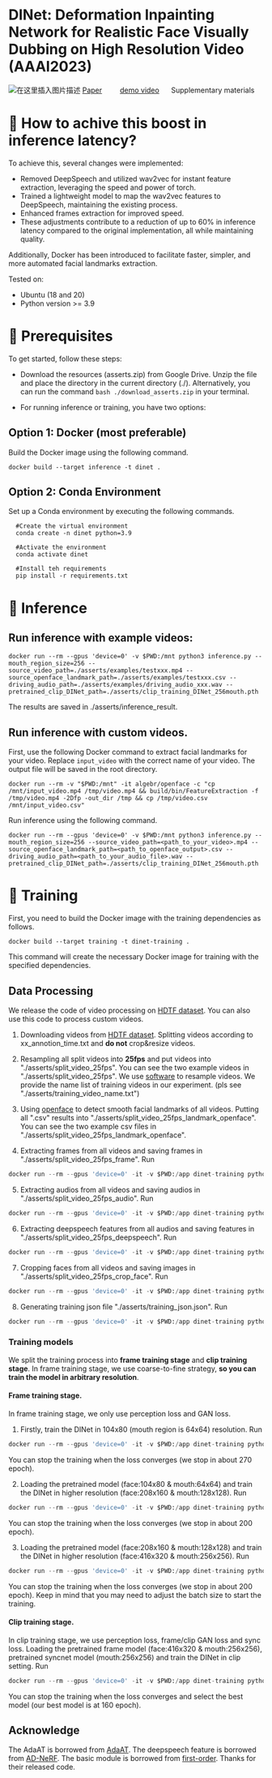 # DINet: Deformation Inpainting Network for Realistic Face Visually Dubbing on High Resolution Video (AAAI2023)
![在这里插入图片描述](https://img-blog.csdnimg.cn/178c6b3ec0074af7a2dcc9ef26450e75.png)
[Paper](https://fuxivirtualhuman.github.io/pdf/AAAI2023_FaceDubbing.pdf) &nbsp;&nbsp;&nbsp;&nbsp;&nbsp;&nbsp;&nbsp;     [demo video](https://www.youtube.com/watch?v=UU344T-9h7M&t=6s)  &nbsp;&nbsp;&nbsp;&nbsp; Supplementary materials


# 🤔 How to achive this boost in inference latency?

To achieve this, several changes were implemented:
- Removed DeepSpeech and utilized wav2vec for instant feature extraction, leveraging the speed and power of torch.
- Trained a lightweight model to map the wav2vec features to DeepSpeech, maintaining the existing process.
- Enhanced frames extraction for improved speed.
- These adjustments contribute to a reduction of up to 60% in inference latency compared to the original implementation, all while maintaining quality.

Additionally, Docker has been introduced to facilitate faster, simpler, and more automated facial landmarks extraction.

Tested on:
- Ubuntu (18 and 20)
- Python version >= 3.9

# 📖 Prerequisites
To get started, follow these steps:

- Download the resources (asserts.zip) from Google Drive. Unzip the file and place the directory in the current directory (./). Alternatively, you can run the command `bash ./download_asserts.zip` in your terminal.

- For running inference or training, you have two options:

## Option 1: Docker (most preferable)

Build the Docker image using the following command.
  
  ```
  docker build --target inference -t dinet . 
```


## Option 2: Conda Environment

Set up a Conda environment by executing the following commands.

```
  #Create the virtual environment 
  conda create -n dinet python=3.9

  #Activate the environment
  conda activate dinet

  #Install teh requirements 
  pip install -r requirements.txt
```


# 🚀 Inference

## Run inference with example videos: 

  ```
docker run --rm --gpus 'device=0' -v $PWD:/mnt python3 inference.py --mouth_region_size=256 --source_video_path=./asserts/examples/testxxx.mp4 --source_openface_landmark_path=./asserts/examples/testxxx.csv --driving_audio_path=./asserts/examples/driving_audio_xxx.wav --pretrained_clip_DINet_path=./asserts/clip_training_DINet_256mouth.pth  
```

The results are saved in ./asserts/inference_result.

## Run inference with custom videos. 
First, use the following Docker command to extract facial landmarks for your video. Replace `input_video` with the correct name of your video. The output file will be saved in the root directory.

  ```
  docker run --rm -v "$PWD:/mnt" -it algebr/openface -c "cp /mnt/input_video.mp4 /tmp/video.mp4 && build/bin/FeatureExtraction -f /tmp/video.mp4 -2Dfp -out_dir /tmp && cp /tmp/video.csv /mnt/input_video.csv" 
```

Run inference using the following command.

```
docker run --rm --gpus 'device=0' -v $PWD:/mnt python3 inference.py --mouth_region_size=256 --source_video_path=<path_to_your_video>.mp4 --source_openface_landmark_path=<path_to_openface_output>.csv --driving_audio_path=<path_to_your_audio_file>.wav --pretrained_clip_DINet_path=./asserts/clip_training_DINet_256mouth.pth  
```

# 🧠 Training
First, you need to build the Docker image with the training dependencies as follows.

  ```
  docker build --target training -t dinet-training . 
```
This command will create the necessary Docker image for training with the specified dependencies.

## Data Processing
We release the code of video processing on [HDTF dataset](https://github.com/MRzzm/HDTF). You can also use this code to process custom videos.

 1. Downloading videos from [HDTF dataset](https://github.com/MRzzm/HDTF). Splitting videos according to xx_annotion_time.txt and **do not** crop&resize videos.
 2. Resampling all split videos into **25fps** and put videos into "./asserts/split_video_25fps". You can see the two example videos in "./asserts/split_video_25fps". We use [software](http://www.pcfreetime.com/formatfactory/cn/index.html) to resample videos. We provide the name list of training videos in  our experiment. (pls see "./asserts/training_video_name.txt")
 3. Using [openface](https://github.com/TadasBaltrusaitis/OpenFace) to detect smooth facial landmarks of all videos. Putting all ".csv" results into "./asserts/split_video_25fps_landmark_openface". You can see the two example csv files in "./asserts/split_video_25fps_landmark_openface".

 4. Extracting frames from all videos and saving frames in "./asserts/split_video_25fps_frame". Run 
```python 
docker run --rm --gpus 'device=0' -it -v $PWD:/app dinet-training python3 data_processing.py --extract_video_frame --source_video_dir <PATH_TO_DATASET>
```
 5. Extracting audios from all videos and saving audios in "./asserts/split_video_25fps_audio". Run 
 ```python 
docker run --rm --gpus 'device=0' -it -v $PWD:/app dinet-training python3 data_processing.py --extract_audio --source_video_dir <PATH_TO_DATASET>
```
 6. Extracting deepspeech features from all audios and saving features in "./asserts/split_video_25fps_deepspeech". Run 
  ```python 
docker run --rm --gpus 'device=0' -it -v $PWD:/app dinet-training python3 data_processing.py --extract_deep_speech
```
 7.  Cropping faces from all videos and saving images in "./asserts/split_video_25fps_crop_face". Run
   ```python 
docker run --rm --gpus 'device=0' -it -v $PWD:/app dinet-training python3 data_processing.py --crop_face
```
 8. Generating training json file "./asserts/training_json.json". Run
   ```python 
docker run --rm --gpus 'device=0' -it -v $PWD:/app dinet-training python3 data_processing.py --generate_training_json
```

### Training models
We split the training process into **frame training stage** and **clip training stage**. In frame training stage, we use coarse-to-fine strategy, **so you can train the model in arbitrary resolution**.

#### Frame training stage.
In frame training stage, we only use perception loss and GAN loss.

 1. Firstly, train the DINet in 104x80 (mouth region is 64x64) resolution. Run 
   ```python 
docker run --rm --gpus 'device=0' -it -v $PWD:/app dinet-training python3 train_DINet_frame.py --augment_num=32 --mouth_region_size=64 --batch_size=24 --result_path=./asserts/training_model_weight/frame_training_64
```
You can stop the training when the loss converges (we stop in about 270 epoch).

 2. Loading the pretrained model (face:104x80 & mouth:64x64) and train the DINet in higher resolution (face:208x160 & mouth:128x128). Run
   ```python 
docker run --rm --gpus 'device=0' -it -v $PWD:/app dinet-training python3 train_DINet_frame.py --augment_num=100 --mouth_region_size=128 --batch_size=80 --coarse2fine --coarse_model_path=./asserts/training_model_weight/frame_training_64/xxxxxx.pth --result_path=./asserts/training_model_weight/frame_training_128
```
You can stop the training when the loss converges (we stop in about 200 epoch).

 3. Loading the pretrained model (face:208x160 & mouth:128x128) and train the DINet in higher resolution (face:416x320 & mouth:256x256). Run
   ```python 
docker run --rm --gpus 'device=0' -it -v $PWD:/app dinet-training python3 train_DINet_frame.py --augment_num=20 --mouth_region_size=256 --batch_size=12 --coarse2fine --coarse_model_path=./asserts/training_model_weight/frame_training_128/xxxxxx.pth --result_path=./asserts/training_model_weight/frame_training_256
```
You can stop the training when the loss converges (we stop in about 200 epoch). Keep in mind that you may need to adjust the batch size to start the training. 

#### Clip training stage.
In clip training stage, we use perception loss, frame/clip GAN loss and sync loss. Loading the pretrained frame model (face:416x320 & mouth:256x256), pretrained syncnet model (mouth:256x256) and train the DINet in clip setting. Run
   ```python 
docker run --rm --gpus 'device=0' -it -v $PWD:/app dinet-training python3 train_DINet_clip.py --augment_num=3 --mouth_region_size=256 --batch_size=3 --pretrained_syncnet_path=./asserts/syncnet_256mouth.pth --pretrained_frame_DINet_path=./asserts/training_model_weight/frame_training_256/xxxxxx.pth --result_path=./asserts/training_model_weight/clip_training_256
```
You can stop the training when the loss converges and select the best model (our best model is at 160 epoch).

## Acknowledge
The AdaAT is borrowed from [AdaAT](https://github.com/MRzzm/AdaAT). The deepspeech feature is borrowed from [AD-NeRF](https://github.com/YudongGuo/AD-NeRF). The basic module is borrowed from [first-order](https://github.com/AliaksandrSiarohin/first-order-model). Thanks for their released code.